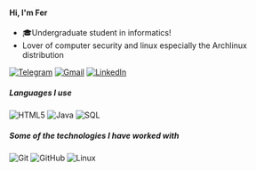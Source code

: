  #### Hi, I'm Fer
  
- 🎓Undergraduate student in informatics!
- Lover of computer security and linux especially the Archlinux distribution

[![Telegram](https://img.shields.io/badge/-TELEGRAM-2CA5E0?style=for-the-badge&logo=telegram&logoColor=white)](https://t.me/fc_33)
[![Gmail](https://img.shields.io/badge/-GMAIL-D14836?style=for-the-badge&logo=gmail&logoColor=white)](mailto:fercassera@gmail.com)
[![LinkedIn](https://img.shields.io/badge/-LINKEDIN-0077B5?style=for-the-badge&logo=linkedin&logoColor=white)](https://www.linkedin.com/in/fercassera/)


##### Languages I use


![HTML5](https://img.shields.io/badge/-HTML5-000000?style=flat&logo=html5)
![Java](https://img.shields.io/badge/-Java-000000?style=flat&logo=java)
![SQL](https://img.shields.io/badge/-SQL-000000?style=flat&logo=workbench)

##### Some of the technologies I have worked with

![Git](https://img.shields.io/badge/-Git-222222?style=flat&logo=git&logoColor=F05032)
![GitHub](https://img.shields.io/badge/-GitHub-222222?style=flat&logo=github&logoColor=181717)
![Linux](https://img.shields.io/badge/-Archlinux-222222?style=flat&logo=linux&logoColor=FCC624)


```
